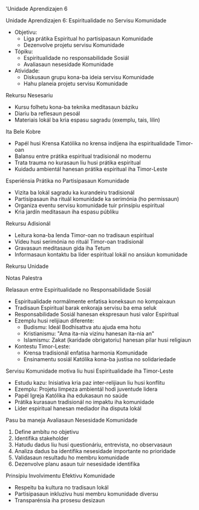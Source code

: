 'Unidade Aprendizajen 6

Unidade Aprendizajen 6: Espiritualidade no Servisu Komunidade
- Objetivu:
  * Liga prátika Espiritual ho partisipasaun Komunidade
  * Dezenvolve projetu servisu Komunidade
- Tópiku:
  * Espiritualidade no responsabilidade Sosiál
  * Avaliasaun nesesidade Komunidade
- Atividade:
  * Diskusaun grupu kona-ba ideia servisu Komunidade
  * Hahu planeia projetu servisu Komunidade

Rekursu Nesesariu

- Kursu folhetu kona-ba teknika meditasaun báziku
- Diariu ba reflesaun pesoál
- Materiais lokál ba kria espasu sagradu (exemplu, tais, lilin)

Ita Bele Kobre

- Papél husi Krensa Katólika no krensa indíjena iha espiritualidade Timor-oan
- Balansu entre prátika espiritual tradisionál no modernu
- Trata trauma no kurasaun liu husi prátika espiritual
- Kuidadu ambientál hanesan prátika espiritual iha Timor-Leste

Esperiénsia Prátika no Partisipasaun Komunidade

- Vizita ba lokál sagradu ka kurandeiru tradisionál
- Partisipasaun iha rituál komunidade ka serimónia (ho permissaun)
- Organiza eventu servisu komunidade tuir prinsípiu espiritual
- Kria jardín meditasaun iha espasu públiku

Rekursu Adisionál

- Leitura kona-ba lenda Timor-oan no tradisaun espiritual
- Vídeu husi serimónia no rituál Timor-oan tradisionál
- Gravasaun meditasaun gida iha Tetum
- Informasaun kontaktu ba líder espiritual lokál no ansiáun komunidade

Rekursu Unidade

Notas Palestra

Relasaun entre Espiritualidade no Responsabilidade Sosiál

- Espiritualidade normálmente enfatisa koneksaun no kompaixaun
- Tradisaun Espiritual barak enkoraja servisu ba ema seluk
- Responsabilidade Sosiál hanesan ekspresaun husi valor Espiritual
- Ezemplu husi relijiaun diferente:
  - Budismu: Ideál Bodhisattva atu ajuda ema hotu
  - Kristianismu: "Ama ita-nia vizinu hanesan ita-nia an"
  - Islamismu: Zakat (karidade obrigatoriu) hanesan pilar husi religiaun
- Kontestu Timor-Leste: 
  - Krensa tradisionál enfatisa harmonia Komunidade
  - Ensinamentu sosiál Katólika kona-ba justisa no solidariedade

Servisu Komunidade motiva liu husi Espiritualidade iha Timor-Leste

- Estudu kazu: Inisiativa kria paz inter-relijiaun liu husi konflitu
- Ezemplu: Projetu limpeza ambientál hodi juventude lidera
- Papél Igreja Katólika iha edukasaun no saúde
- Prátika kurasaun tradisionál no impaktu iha komunidade
- Líder espiritual hanesan mediador iha disputa lokál

Pasu ba maneja Avaliasaun Nesesidade Komunidade

1. Define ambítu no objetivu
2. Identifika stakeholder
3. Hatudu dadus liu husi questionáriu, entrevista, no observasaun
4. Analiza dadus ba identifika nesesidade importante no prioridade
5. Validasaun resultadu ho membru komunidade
6. Dezenvolve planu asaun tuir nesesidade identifika

Prinsípiu Involvimentu Efektivu Komunidade

- Respeitu ba kultura no tradisaun lokál
- Partisipasaun inkluzivu husi membru komunidade diversu
- Transparénsia iha prosesu desizaun